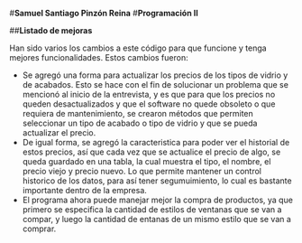 #**Samuel Santiago Pinzón Reina**
#**Programación II**

##**Listado de mejoras**

Han sido varios los cambios a este código para que funcione y tenga mejores funcionalidades. Estos cambios fueron:
- Se agregó una forma para actualizar los precios de los tipos de vidrio y de acabados. Esto se hace con el fin de solucionar un problema que se mencionó al inicio de la entrevista, y es que para que los precios no queden desactualizados y que el software no quede obsoleto o que requiera de mantenimiento, se crearon métodos que permiten seleccionar un  tipo de acabado o tipo de vidrio y que se pueda actualizar el precio.
- De igual forma, se agregó la caracteristica para poder ver el historial de estos precios, así que cada vez que se actualice el precio de algo, se queda guardado en una tabla, la cual muestra el tipo, el nombre, el precio viejo y precio nuevo. Lo que permite mantener un control historico de los datos, para así tener segumuimiento, lo cual es bastante importante dentro de la empresa. 
- El programa ahora puede manejar mejor la compra de productos, ya que primero se especifica la cantidad de estilos de ventanas que se van a compar, y luego la cantidad de entanas de un mismo estilo que se van a comprar.
